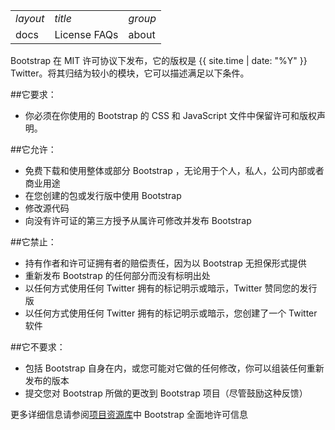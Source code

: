 
<table>
<tbody>
<tr><td><em>layout</em></td><td><em>title</em></td><td><em>group</em></td></tr>
<tr><td>docs</td><td>License FAQs</td><td>about</td></tr>
</tbody>
</table>

Bootstrap 在 MIT 许可协议下发布，它的版权是 {{ site.time | date: "%Y" }} Twitter。将其归结为较小的模块，它可以描述满足以下条件。

##它要求：

- 你必须在你使用的 Bootstrap 的 CSS 和 JavaScript 文件中保留许可和版权声明。

##它允许：

- 免费下载和使用整体或部分 Bootstrap ，无论用于个人，私人，公司内部或者商业用途
- 在您创建的包或发行版中使用 Bootstrap 
- 修改源代码
- 向没有许可证的第三方授予从属许可修改并发布 Bootstrap 

##它禁止：

- 持有作者和许可证拥有者的赔偿责任，因为以 Bootstrap 无担保形式提供
- 重新发布 Bootstrap 的任何部分而没有标明出处
- 以任何方式使用任何 Twitter 拥有的标记明示或暗示，Twitter 赞同您的发行版
- 以任何方式使用任何 Twitter 拥有的标记明示或暗示，您创建了一个 Twitter 软件

##它不要求：

- 包括 Bootstrap 自身在内，或您可能对它做的任何修改，你可以组装任何重新发布的版本
- 提交您对 Bootstrap 所做的更改到 Bootstrap 项目（尽管鼓励这种反馈）

更多详细信息请参阅[项目资源库](https://github.com/bitmoonz/bootstrapcn/blob/master/about/%7B%7B%20site.repo%20%7D%7D/blob/master/LICENSE)中 Bootstrap 全面地许可信息
